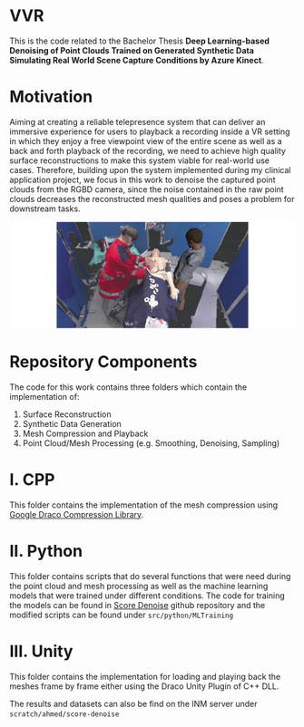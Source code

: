 # VVR
This is the code related to the Bachelor Thesis <strong>Deep Learning-based Denoising of Point Clouds Trained on Generated Synthetic Data Simulating Real World Scene Capture Conditions by Azure Kinect</strong>. 

# Motivation
Aiming at creating a reliable telepresence system that can deliver an immersive experience for users to playback a recording inside a VR setting in which they enjoy a free viewpoint view of the entire scene as well as a back and forth playback of the recording, we need to achieve high quality surface reconstructions to make this system viable for real-world use cases. Therefore, building upon the system implemented during my clinical application project, we focus in this work to denoise the captured point clouds from the RGBD camera, since the noise contained in the raw point clouds decreases the reconstructed mesh qualities and poses a problem for downstream tasks.

![The San Juan Mountains are beautiful!](recorded_medical_procedure.png)

# Repository Components

The code for this work contains three folders which contain the implementation of:
1. Surface Reconstruction
2. Synthetic Data Generation
3. Mesh Compression and Playback
4. Point Cloud/Mesh Processing (e.g. Smoothing, Denoising, Sampling)

# I. CPP 
This folder contains the implementation of the mesh compression using [Google Draco Compression Library](https://github.com/google/draco). 

# II. Python
This folder contains scripts that do several functions that were need during the point cloud and mesh processing as well as the machine learning models that were trained under different conditions. 
The code for training the models can be found in [Score Denoise](https://github.com/luost26/score-denoise) github repository and the modified scripts can be found under ```src/python/MLTraining```

# III. Unity
This folder contains the implementation for loading and playing back the meshes frame by frame either using the Draco Unity Plugin of C++ DLL.  


The results and datasets can also be find on the INM server under ```scratch/ahmed/score-denoise```